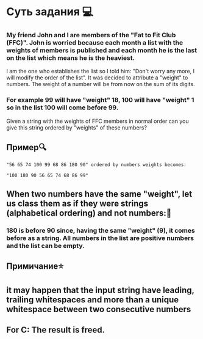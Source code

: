 # Суть задания 💻

### My friend John and I are members of the "Fat to Fit Club (FFC)". John is worried because each month a list with the weights of members is published and each month he is the last on the list which means he is the heaviest.
I am the one who establishes the list so I told him: "Don't worry any more, I will modify the order of the list". It was decided to attribute a "weight" to numbers. The weight of a number will be from now on the sum of its digits.

### For example 99 will have "weight" 18, 100 will have "weight" 1 so in the list 100 will come before 99.

Given a string with the weights of FFC members in normal order can you give this string ordered by "weights" of these numbers?

## Пример🔍
```
"56 65 74 100 99 68 86 180 90" ordered by numbers weights becomes: 

"100 180 90 56 65 74 68 86 99"

```

## When two numbers have the same "weight", let us class them as if they were strings (alphabetical ordering) and not numbers:🚀
### 180 is before 90 since, having the same "weight" (9), it comes before as a string. All numbers in the list are positive numbers and the list can be empty.

## Примичание⭐️

## it may happen that the input string have leading, trailing whitespaces and more than a unique whitespace between two consecutive numbers
## For C: The result is freed.
